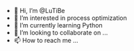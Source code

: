 - 👋 Hi, I’m @LuTiBe
- 👀 I’m interested in process optimization
- 🌱 I’m currently learning Python
- 💞️ I’m looking to collaborate on ...
- 📫 How to reach me ...

<!---
LuTiBe/LuTiBe is a ✨ special ✨ repository because its `README.md` (this file) appears on your GitHub profile.
You can click the Preview link to take a look at your changes.
--->
